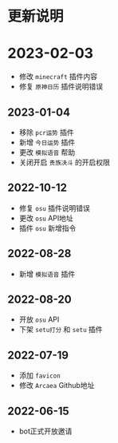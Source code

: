 # 更新说明

# 2023-02-03

- 修改 `minecraft` 插件内容
- 修复 `原神日历` 插件说明错误

## 2023-01-04

- 移除 `pcr运势` 插件
- 新增 `今日运势` 插件
- 更改 `模拟语音` 帮助
- 关闭开启 `贵族决斗` 的开启权限

## 2022-10-12

- 修复 `osu` 插件说明错误
- 更改 `osu` API地址
- 插件 `osu` 新增指令

## 2022-08-28

- 新增 `模拟语音` 插件

## 2022-08-20

- 开放 `osu` API
- 下架 `setu打分` 和 `setu` 插件

## 2022-07-19

- 添加 `favicon`
- 修改 `Arcaea` Github地址

## 2022-06-15

- bot正式开放邀请